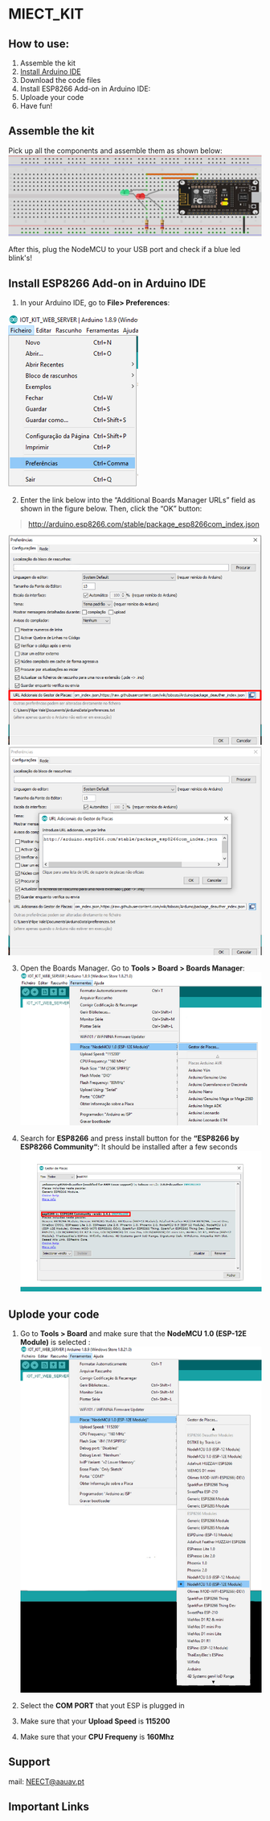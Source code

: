 # MIECT_KIT

## How to use:

1. Assemble the kit
1. [Install Arduino IDE](https://www.arduino.cc/en/main/software "download")
2. Download the code files
3. Install ESP8266 Add-on in Arduino IDE:
4. Uploade your code
5. Have fun!

## Assemble the kit

Pick up all the components and assemble them as shown below:  
![Insert link](https://github.com/FilipeMiguelVale/MIECT_KIT/blob/master/Images/Board%20Final1.jpg)

After this, plug the NodeMCU to your USB port and check if a blue led blink's!

## Install ESP8266 Add-on in Arduino IDE
1. In your Arduino IDE, go to **File> Preferences**:

![Find the preferences](https://github.com/FilipeMiguelVale/MIECT_KIT/blob/master/Images/Prints/preferences.jpg)

2. Enter the link below into the “Additional Boards Manager URLs” field as shown in the figure below. Then, click the “OK” button:
>  http://arduino.esp8266.com/stable/package_esp8266com_index.json

![Insert link](https://github.com/FilipeMiguelVale/MIECT_KIT/blob/master/Images/Prints/preferences2.jpg)
![Find the preferences](https://github.com/FilipeMiguelVale/MIECT_KIT/blob/master/Images/Prints/preferences3.jpg)

3. Open the Boards Manager. Go to **Tools > Board > Boards Manager**:
![find board](https://github.com/FilipeMiguelVale/MIECT_KIT/blob/master/Images/Prints/board1.jpg)

4. Search for **ESP8266** and press install button for the **“ESP8266 by ESP8266 Community“**:
It should be installed after a few seconds
![find board](https://github.com/FilipeMiguelVale/MIECT_KIT/blob/master/Images/Prints/board2.jpg)

## Uplode your code

1. Go to **Tools > Board** and make sure that the **NodeMCU 1.0 (ESP-12E Module)** is selected :
![find board](https://github.com/FilipeMiguelVale/MIECT_KIT/blob/master/Images/Prints/board3.jpg)

2. Select the **COM PORT** that yout ESP is plugged in
3. Make sure that your **Upload Speed** is **115200**
4. Make sure that your **CPU Frequeny** is **160Mhz**

## Support
mail: NEECT@aauav.pt
## Important Links
